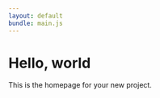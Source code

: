 ```yaml
---
layout: default
bundle: main.js
---
```


Hello, world
============

This is the homepage for your new project. <i class="fa fa-thumbs-o-up" aria-hidden="true"></i>

<div id="main"></div>
